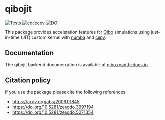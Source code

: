 # qibojit

![Tests](https://github.com/qiboteam/qibojit/workflows/Tests/badge.svg)
[![codecov](https://codecov.io/gh/qiboteam/qibojit/branch/main/graph/badge.svg?token=580GFLLFNN)](https://codecov.io/gh/qiboteam/qibojit)
[![DOI](https://zenodo.org/badge/360678684.svg)](https://zenodo.org/badge/latestdoi/360678684)

This package provides acceleration features for [Qibo](https://github.com/qiboteam/qibo) simulations using just-in-time (JIT) custom kernel with [numba](https://numba.pydata.org/) and [cupy](https://cupy.dev/).

## Documentation

The qibojit backend documentation is available at [qibo.readthedocs.io](https://qibo.readthedocs.io/en/stable/installation.html).

## Citation policy

If you use the package please cite the following references:
- https://arxiv.org/abs/2009.01845
- https://doi.org/10.5281/zenodo.3997194
- https://doi.org/10.5281/zenodo.5071354
